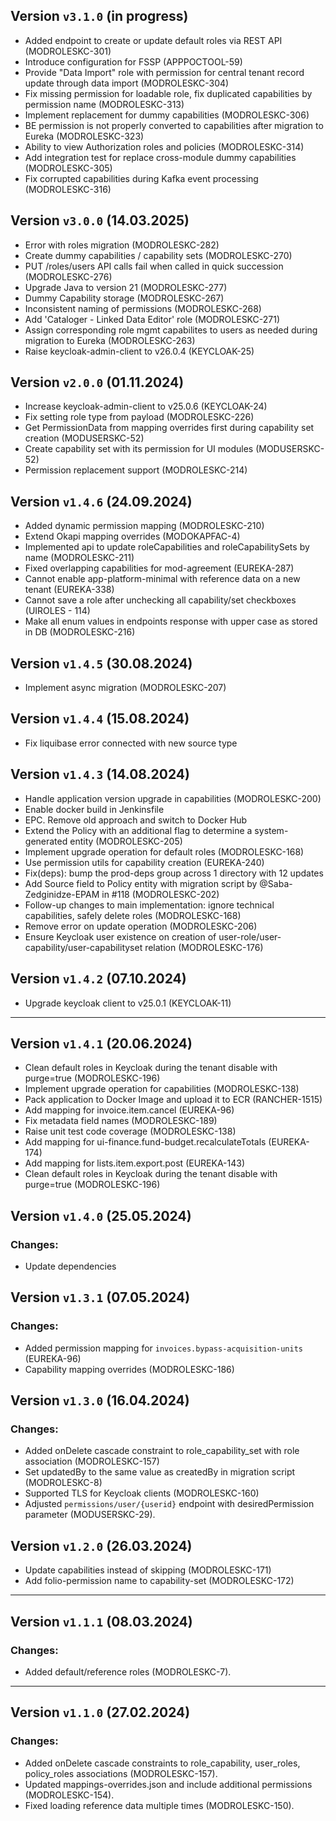 ## Version `v3.1.0` (in progress)
* Added endpoint to create or update default roles via REST API (MODROLESKC-301)
* Introduce configuration for FSSP (APPPOCTOOL-59)
* Provide "Data Import" role with permission for central tenant record update through data import (MODROLESKC-304)
* Fix missing permission for loadable role, fix duplicated capabilities by permission name (MODROLESKC-313)
* Implement replacement for dummy capabilities (MODROLESKC-306)
* BE permission is not properly converted to capabilities after migration to Eureka (MODROLESKC-323)
* Ability to view Authorization roles and policies (MODROLESKC-314)
* Add integration test for replace cross-module dummy capabilities (MODROLESKC-305)
* Fix corrupted capabilities during Kafka event processing (MODROLESKC-316)

## Version `v3.0.0` (14.03.2025)
* Error with roles migration (MODROLESKC-282)
* Create dummy capabilities / capability sets (MODROLESKC-270)
* PUT /roles/users API calls fail when called in quick succession (MODROLESKC-276)
* Upgrade Java to version 21 (MODROLESKC-277)
* Dummy Capability storage (MODROLESKC-267)
* Inconsistent naming of permissions (MODROLESKC-268)
* Add 'Cataloger - Linked Data Editor' role (MODROLESKC-271)
* Assign corresponding role mgmt capabilites to users as needed during migration to Eureka (MODROLESKC-263)
* Raise keycloak-admin-client to v26.0.4 (KEYCLOAK-25)

## Version `v2.0.0` (01.11.2024)
* Increase keycloak-admin-client to v25.0.6 (KEYCLOAK-24)
* Fix setting role type from payload (MODROLESKC-226)
* Get PermissionData from mapping overrides first during capability set creation (MODUSERSKC-52)
* Create capability set with its permission for UI modules (MODUSERSKC-52)
* Permission replacement support (MODROLESKC-214)

## Version `v1.4.6` (24.09.2024)
* Added dynamic permission mapping (MODROLESKC-210)
* Extend Okapi mapping overrides (MODOKAPFAC-4)
* Implemented api to update roleCapabilities and roleCapabilitySets by name (MODROLESKC-211)
* Fixed overlapping capabilities for mod-agreement (EUREKA-287)
* Cannot enable app-platform-minimal with reference data on a new tenant (EUREKA-338)
* Cannot save a role after unchecking all capability/set checkboxes (UIROLES - 114)
* Make all enum values in endpoints response with upper case as stored in DB (MODROLESKC-216)

## Version `v1.4.5` (30.08.2024)
* Implement async migration (MODROLESKC-207)

## Version `v1.4.4` (15.08.2024)
* Fix liquibase error connected with new source type

## Version `v1.4.3` (14.08.2024)
* Handle application version upgrade in capabilities (MODROLESKC-200)
* Enable docker build in Jenkinsfile
* EPC. Remove old approach and switch to Docker Hub
* Extend the Policy with an additional flag to determine a system-generated entity (MODROLESKC-205)
* Implement upgrade operation for default roles (MODROLESKC-168)
* Use permission utils for capability creation (EUREKA-240)
* Fix(deps): bump the prod-deps group across 1 directory with 12 updates
* Add Source field to Policy entity with migration script by @Saba-Zedginidze-EPAM in #118 (MODROLESKC-202)
* Follow-up changes to main implementation: ignore technical capabilities, safely delete roles (MODROLESKC-168)
* Remove error on update operation (MODROLESKC-206)
* Ensure Keycloak user existence on creation of user-role/user-capability/user-capabilityset relation (MODROLESKC-176)

## Version `v1.4.2` (07.10.2024)
* Upgrade keycloak client to v25.0.1 (KEYCLOAK-11)

---
## Version `v1.4.1` (20.06.2024)
* Clean default roles in Keycloak during the tenant disable with purge=true (MODROLESKC-196)
* Implement upgrade operation for capabilities (MODROLESKC-138)
* Pack application to Docker Image and upload it to ECR (RANCHER-1515)
* Add mapping for invoice.item.cancel (EUREKA-96)
* Fix metadata field names (MODROLESKC-189)
* Raise unit test code coverage (MODROLESKC-138)
* Add mapping for ui-finance.fund-budget.recalculateTotals (EUREKA-174)
* Add mapping for lists.item.export.post (EUREKA-143)
* Clean default roles in Keycloak during the tenant disable with purge=true (MODROLESKC-196)

## Version `v1.4.0` (25.05.2024)
### Changes:
* Update dependencies

## Version `v1.3.1` (07.05.2024)
### Changes:
* Added permission mapping for `invoices.bypass-acquisition-units` (EUREKA-96)
* Capability mapping overrides (MODROLESKC-186)

## Version `v1.3.0` (16.04.2024)
### Changes:
* Added onDelete cascade constraint to role_capability_set with role association (MODROLESKC-157)
* Set updatedBy to the same value as createdBy in migration script (MODROLESKC-8)
* Supported TLS for Keycloak clients (MODROLESKC-160)
* Adjusted `permissions/user/{userid}` endpoint with desiredPermission parameter (MODUSERSKC-29).

## Version `v1.2.0` (26.03.2024)
* Update capabilities instead of skipping (MODROLESKC-171)
* Add folio-permission name to capability-set (MODROLESKC-172)

---
## Version `v1.1.1` (08.03.2024)
### Changes:
* Added default/reference roles (MODROLESKC-7).

---
## Version `v1.1.0` (27.02.2024)
### Changes:
* Added onDelete cascade constraints to role_capability, user_roles, policy_roles associations (MODROLESKC-157).
* Updated mappings-overrides.json and include additional permissions (MODROLESKC-154).
* Fixed loading reference data multiple times (MODROLESKC-150).
